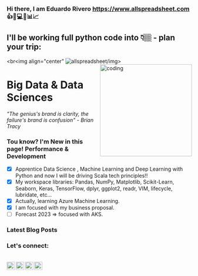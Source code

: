 ### Hi there, I am Eduardo Rivero https://www.allspreadsheet.com :+1::rocket::computer::pushpin::bar_chart::chart_with_upwards_trend:

## I'll be working full python code into 👇🏼 - plan your trip:

<br<img align="center" ![allspreadsheet](https://user-images.githubusercontent.com/98086978/150505283-bff34d72-2673-4b96-aab2-d1ef1d8f0274.png)/img> <img align="right" alt="coding" width="250" src="https://github.com/Edriv-DS/Edriv-DS/assets/98086978/6877542c-ca94-47c0-a606-8e25adae63d8">

# Big Data & Data Sciences

*"The genius's brand is clarity, the failure's brand is confusion" - Brian Tracy*

 ### Tou know? I'm New in this page! Performance & Development

- [X] Apprentice Data Science , Machine Learning and Deep Learning with Python and now I will be driving Scala tech principles!!
- [X] My workspace libraries: Pandas, NumPy, Matplotlib, Scikit-Learn, Seaborn, Keras, TensorFlow, dplyr, ggplot2, readr, VIM, lifecycle, lubridate, etc...
- [X] Actually, learning Azure Machine Learning.
- [X] I am focused with my business proposal.
- [ ] Forecast 2023 => focused with AKS.

### Latest Blog Posts

### Let's connect:


<br>
<a href="https://www.linkedin.com/in/reduardoj/">
  <img align="left" alt="LinkedIn" width="22px" src="https://cdn.jsdelivr.net/npm/simple-icons@v3/icons/linkedin.svg" />
 </a>
 <a href="https://www.instagram.com/reduardoj/?hl=es">
  <img align="left" alt="LinkedIn" width="22px" src="https://cdn.jsdelivr.net/npm/simple-icons@v3/icons/instagram.svg" />
 </a>
 <a href="https://www.twitter.com/EduardoR1105">
  <img align="left" alt="LinkedIn" width="22px" src="https://cdn.jsdelivr.net/npm/simple-icons@v3/icons/twitter.svg" />
 </a>
  <a href="mailto:eduardo.rivero@allspreadsheet.com?Subject=Mail%20asunto%20personalizado%20aqui">
  <img align="left" alt="LinkedIn" width="22px" src="https://cdn.jsdelivr.net/npm/simple-icons@3.13.0/icons/mail-dot-ru.svg" />
 </a>
 </br>
